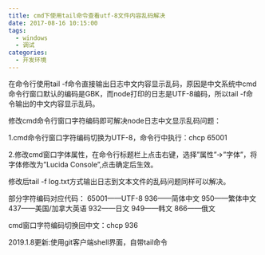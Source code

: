 ```yaml
---
title: cmd下使用tail命令查看utf-8文件内容乱码解决
date: 2017-08-16 10:15:00
tags:
  - windows
  - 调试
categories:
  - 开发环境
---
```

在命令行使用tail -f命令直接输出日志中文内容显示乱码，原因是中文系统中cmd命令行窗口默认的编码是GBK，而node打印的日志是UTF-8编码，所以tail -f命令输出的中文内容显示乱码。

修改cmd命令行窗口字符编码即可解决node日志中文显示乱码问题：

1.cmd命令行窗口字符编码切换为UTF-8，命令行中执行：chcp 65001

2.修改cmd窗口字体属性，在命令行标题栏上点击右键，选择”属性”->”字体”，将字体修改为”Lucida Console”,点击确定后生效。

修改后tail -f log.txt方式输出日志到文本文件的乱码问题同样可以解决。

部分字符编码对应代码：
65001——UTF-8
936——简体中文
950——繁体中文
437——美国/加拿大英语
932——日文
949——韩文
866——俄文

cmd窗口字符编码切换回中文：chcp 936


2019.1.8更新:使用git客户端shell界面，自带tail命令